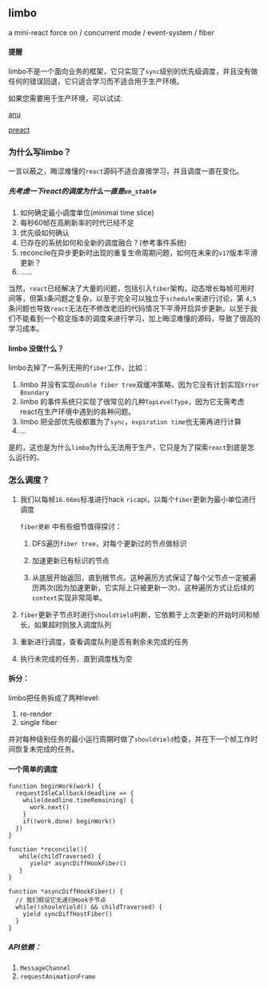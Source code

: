 ## limbo 

a mini-react force on / concurrent mode / event-system / fiber

#### 提醒

limbo不是一个面向业务的框架，它只实现了`sync`级别的优先级调度，并且没有做任何的错误回退，它只适合学习而不适合用于生产环境。

如果您需要用于生产环境，可以试试:

[anu](https://github.com/RubyLouvre/anu)

[preact](https://github.com/preactjs/preact)

### 为什么写limbo？

一言以蔽之，晦涩难懂的`react`源码不适合直接学习，并且调度一直在变化。

##### 先考虑一下react的调度为什么一直是`un_stable`

1. 如何确定最小调度单位(minimal time slice)
2. 每秒60帧在高刷新率的时代已经不足
3. 优先级如何确认
4. 已存在的系统如何和全新的调度融合？(参考事件系统)
5. reconcile在异步更新时出现的重复生命周期问题，如何在未来的`v17`版本平滑更新？
6. ......

  当然，`react`已经解决了大量的问题，包括引入`fiber`架构，动态增长每帧可用时间等，但第`3`条问题之复杂，以至于完全可以独立于`schedule`来进行讨论，第 `4,5`条问题也导致`react`无法在不修改老旧的代码情况下平滑开启异步更新。以至于我们不能看到一个稳定版本的调度来进行学习，加上晦涩难懂的源码，导致了很高的学习成本。



#### limbo 没做什么？

limbo去掉了一系列无用的`fiber`工作，比如：

1. limbo 并没有实现`double fiber tree`双缓冲策略，因为它没有计划实现`Error Boundary`
2. limbo 的事件系统只实现了很常见的几种`TopLevelType`，因为它无需考虑react在生产环境中遇到的各种问题。
3. limbo 把全部优先级都置为了`sync`，`expiration time`也无需再进行计算
4. ...

是的，这也是为什么`limbo`为什么无法用于生产，它只是为了探索`react`到底是怎么运行的。



### 怎么调度？

1. 我们以每帧`16.66ms`标准进行hack `ric`api，以每个`fiber`更新为最小单位进行调度

   `fiber更新` 中有些细节值得探讨：

   1. DFS遍历`fiber tree`，对每个更新过的节点做标识

   2. 加速更新已有标识的节点
   3. 从底层开始返回，直到根节点。这种遍历方式保证了每个父节点一定被遍历两次(因为加速更新，它实际上只被更新一次)，这种遍历方式让后续的`context`实现非常简单。

2. `fiber`更新子节点时进行`shouldYield`判断，它依赖于上次更新的开始时间和帧长，如果超时则放入调度队列

3. 重新进行调度，查看调度队列是否有剩余未完成的任务

4. 执行未完成的任务，直到调度栈为空



#### 拆分：

limbo把任务拆成了两种level:

1. re-render 
2. single fiber

并对每种级别任务的最小运行周期时做了`shouldYield`检查，并在下一个帧工作时间恢复未完成的任务。

#### 一个简单的调度
```
function beginWork(work) {
  requestIdleCallback(deadline => {
    while(deadline.timeRemaining) {
      work.next()
    }
    if(!work.done) beginWork()
  })
}

function *reconcile(){
   while(childTraversed) {
      yield* asyncDiffHookFiber()
   }
}

function *asyncDiffHookFiber() {
  // 我们假设它无递归Hook子节点
  while(!shouleYield() && childTraversed) {
    yield syncDiffHostFiber()
  }
}
```

##### API依赖：

1. `MessageChannel`
2. `requestAnimationFrame`









